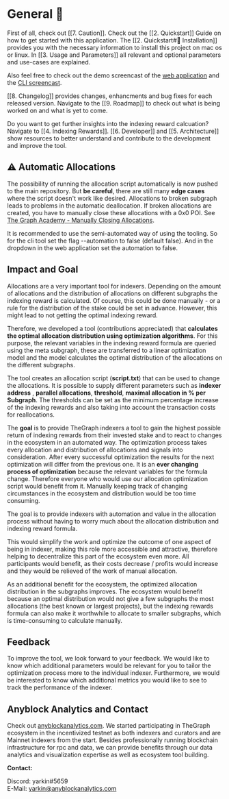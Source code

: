# General 🌝
First of all, check out [[7. Caution]]. Check out the [[2. Quickstart]] Guide on how to get started with this application. The [[2. Quickstart#💫 Installation]] provides you with the necessary information to install this project on mac os or linux. In [[3. Usage and Parameters]] all relevant and optional parameters and use-cases are explained.

Also feel free to check out the demo screencast of the [web application](https://i.imgur.com/3uLj7gv.gif) and the [CLI screencast](https://i.imgur.com/gGHVDyQ.gif).

[[8. Changelog]] provides changes, enhancments and bug fixes for each released version. Navigate to the [[9. Roadmap]] to check out what is being worked on and what is yet to come.

Do you want to get further insights into the indexing reward calcuation? Navigate to [[4. Indexing Rewards]]. [[6. Developer]] and [[5. Architecture]] show resources to better understand and contribute to the development and improve the tool.


## ⚠️ Automatic Allocations

The possibility of running the allocation script automatically is now pushed to the main repository.
But **be careful**, there are still many **edge cases** where the script doesn't work like desired.
Allocations to broken subgraph leads to problems in the automatic deallocation. If broken allocations
are created, you have to manually close these allocations with a 0x0 POI. See [The Graph Academy - Manually Closing Allocations](https://docs.thegraph.academy/technical-documentation/tips-and-tricks/manuallyclosingallocationsforfailedsubgraphs).

It is recommended to use the semi-automated way of using the tooling. So for the cli tool set the flag --automation to false
(default false). And in the dropdown in the web application set the automation to false.
## Impact and Goal 

Allocations are a very important tool for indexers. Depending on the amount of allocations and the distribution of allocations on different subgraphs the indexing reward is calculated. Of course, this could be done manually - or a rule for the distribution of the stake could be set in advance. However, this might lead to not getting the optimal indexing reward.

Therefore, we developed a tool (contributions appreciated) that **calculates the optimal allocation distribution using optimization algorithms**. For this purpose, the relevant variables in the indexing reward formula are queried using the meta subgraph, these are transferred to a linear optimization model and the model calculates the optimal distribution of the allocations on the different subgraphs.

The tool creates an allocation script (**script.txt**) that can be used to change the allocations. It is possible to supply different parameters such as **indexer address** , **parallel allocations**, **threshold**, **maximal allocation in % per Subgraph**. The thresholds can be set as the minimum percentage increase of the indexing rewards and also taking into account the transaction costs for reallocations.

The **goal** is to provide TheGraph indexers a tool to gain the highest possible return of indexing rewards from their invested stake and to react to changes in the ecosystem in an automated way. The optimization process takes every allocation and distribution of allocations and signals into consideration. After every successful optimization the results for the next optimization will differ from the previous one. It is an **ever changing process of optimization** because the relevant variables for the formula change. Therefore everyone who would use our allocation optimization script would benefit from it. Manually keeping track of changing circumstances in the ecosystem and distribution would be too time consuming.

The goal is to provide indexers with automation and value in the allocation process without having to worry much about the allocation distribution and indexing reward formula.

This would simplify the work and optimize the outcome of one aspect of being in indexer, making this role more accessible and attractive, therefore helping to decentralize this part of the ecosystem even more. All participants would benefit, as their costs decrease / profits would increase and they would be relieved of the work of manual allocation.

As an additional benefit for the ecosystem, the optimized allocation distribution in the subgraphs improves. The ecosystem would benefit because an optimal distribution would not give a few subgraphs the most allocations (the best known or largest projects), but the indexing rewards formula can also make it worthwhile to allocate to smaller subgraphs, which is time-consuming to calculate manually.

## Feedback

To improve the tool, we look forward to your feedback. We would like to know which additional parameters would be relevant for you to tailor the optimization process more to the individual indexer. Furthermore, we would be interested to know which additional metrics you would like to see to track the performance of the indexer.
## Anyblock Analytics and Contact
Check out [anyblockanalytics.com](https://anyblockanalytics.com/). We started participating in TheGraph ecosystem in the incentivized testnet as both indexers and curators and are Mainnet indexers from the start. Besides professionally running blockchain infrastructure for rpc and data, we can provide benefits through our data analytics and visualization expertise as well as ecosystem tool building.

**Contact:**

Discord: yarkin#5659  
E-Mail: [yarkin@anyblockanalytics.com](mailto:yarkin@anyblockanalytics.com)
